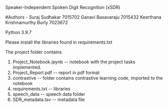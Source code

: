Speaker-Independent Spoken Digit Recognition (xSDR)


#Authors -
		Suraj Sudhakar 7015702
		Ganavi Basavaraju 7015432
		Keerthana Krishnamurthy Burly 7023672

Python 3.9.7

Please install the libraries found in requirements.txt

The project folder contains
1. Project_Notebook.ipynb -- notebook with the project tasks implemented.
3. Project_Report.pdf   -- report in pdf format
4. contrastive							  -- folder contains contrastive learning code, imported to the notebook
5. requirements.txt						  -- libraries
6. speech_data							  -- speech data folder
7. SDR_metadata.tsv						  -- metadata file

